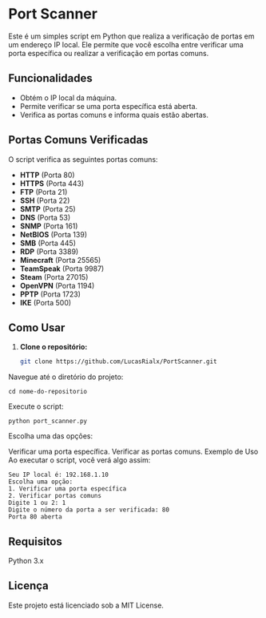 # Port Scanner

Este é um simples script em Python que realiza a verificação de portas em um endereço IP local. Ele permite que você escolha entre verificar uma porta específica ou realizar a verificação em portas comuns.

## Funcionalidades

- Obtém o IP local da máquina.
- Permite verificar se uma porta específica está aberta.
- Verifica as portas comuns e informa quais estão abertas.

## Portas Comuns Verificadas

O script verifica as seguintes portas comuns:

- **HTTP** (Porta 80)
- **HTTPS** (Porta 443)
- **FTP** (Porta 21)
- **SSH** (Porta 22)
- **SMTP** (Porta 25)
- **DNS** (Porta 53)
- **SNMP** (Porta 161)
- **NetBIOS** (Porta 139)
- **SMB** (Porta 445)
- **RDP** (Porta 3389)
- **Minecraft** (Porta 25565)
- **TeamSpeak** (Porta 9987)
- **Steam** (Porta 27015)
- **OpenVPN** (Porta 1194)
- **PPTP** (Porta 1723)
- **IKE** (Porta 500)

## Como Usar

1. **Clone o repositório:**

   ```bash
   git clone https://github.com/LucasRialx/PortScanner.git
   ```
Navegue até o diretório do projeto:
```
cd nome-do-repositorio
```

Execute o script:
```
python port_scanner.py
```
Escolha uma das opções:

Verificar uma porta específica.
Verificar as portas comuns.
Exemplo de Uso
Ao executar o script, você verá algo assim:

```
Seu IP local é: 192.168.1.10
Escolha uma opção:
1. Verificar uma porta específica
2. Verificar portas comuns
Digite 1 ou 2: 1
Digite o número da porta a ser verificada: 80
Porta 80 aberta
```

## Requisitos
Python 3.x

## Licença
Este projeto está licenciado sob a MIT License.
